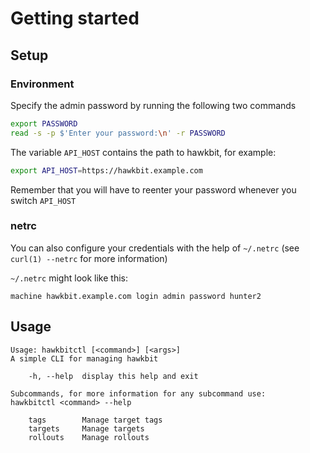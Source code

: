 # Getting started

## Setup

### Environment

Specify the admin password by running the following two commands

```bash
export PASSWORD
read -s -p $'Enter your password:\n' -r PASSWORD
```

The variable `API_HOST` contains the path to hawkbit, for example:

```bash
export API_HOST=https://hawkbit.example.com
```

Remember that you will have to reenter your password whenever you switch `API_HOST`

### netrc

You can also configure your credentials with the help of `~/.netrc` (see
`curl(1) --netrc` for more information)

`~/.netrc` might look like this:

    machine hawkbit.example.com login admin password hunter2

## Usage

```
Usage: hawkbitctl [<command>] [<args>]
A simple CLI for managing hawkbit

    -h, --help  display this help and exit

Subcommands, for more information for any subcommand use:
hawkbitctl <command> --help

    tags        Manage target tags
    targets     Manage targets
    rollouts    Manage rollouts
```

